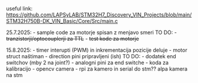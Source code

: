 useful link:
https://github.com/LAPSyLAB/STM32H7_Discovery_VIN_Projects/blob/main/STM32H750B-DK_VIN_Basic/Core/Src/main.c

25.7.2025: - sample code za motorje spisan z menjavo smeri
            TO DO: - ~~tranzistorji/optocouplerji za TTL~~
                   - ~~test kode za motorje~~

15.8.2025: - timer interupti (PWM) in inkrementacija pozicije deluje
            - motor struct naštiman
            - direction pini pripravljeni (ish)
            TO DO: - dodatek end switchov (mby 2 na joint?)
                        - analogni pini za end switche
                        - koda za kalibracijo
                        - opencv camera
                        - rpi za kamero in serial do stm?? alpa kamera na stm
